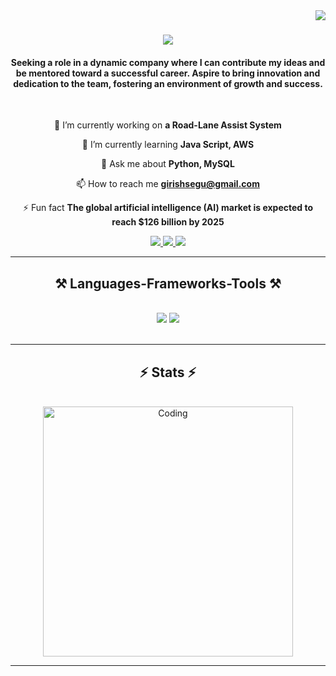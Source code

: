 <img align="right" src="https://visitor-badge.laobi.icu/badge?page_id=asivanarayana.visitor-badge&left_text=My%20Page%20Visitors"/>
<h1 align="center">
    <img src="https://readme-typing-svg.herokuapp.com/?font=Righteous&size=35&center=true&vCenter=true&width=500&height=70&duration=4000&lines=Hi+There!+👋;+I'm+GIRISH+SEGU!;" />
</h1>

<h4 align="center">Seeking a role in a dynamic company where I can contribute my ideas and be mentored toward a successful career. Aspire to bring innovation and dedication to the team, fostering an environment of growth and success.</h4>

<br/>

<div align="center">
 
🔭 I’m currently working on **a Road-Lane Assist System**
 
🌱 I’m currently learning **Java Script, AWS**

💬 Ask me about **Python, MySQL**

📫 How to reach me **girishsegu@gmail.com**

⚡ Fun fact **The global artificial intelligence (AI) market is expected to reach $126 billion by 2025**

 </div>
 
<div align="center"> 
    <a href="https://www.hackerrank.com/profile/ss0524" target="_blank">
     <img src="https://img.shields.io/badge/-Hackerrank-2EC866?style=for-the-badge&logo=HackerRank&logoColor=white"/>
  </a>
  <a href="https://x.com/GirishSegu?t=ldu1ZHR96LgcxJimTWT5Ww&s=09">
    <img src="https://img.shields.io/badge/X-000000?style=for-the-badge&logo=x&logoColor=white"/>
  </a>
  <a href="https://www.linkedin.com/in/girish-segu-5a0bb4237?utm_source=share&utm_campaign=share_via&utm_content=profile&utm_medium=android_app" target="_blank">
    <img src="https://img.shields.io/badge/LinkedIn-0077B5?style=for-the-badge&logo=linkedin&logoColor=white" target="_blank" />
  </a>
  
</div>

<hr/>

<h2 align="center">⚒️ Languages-Frameworks-Tools ⚒️</h2>
<br/>
<div align="center">
    <img src="https://skillicons.dev/icons?i=python,javascript,mongodb,c,java,mysql,react,bootstrap,html,css,vscode,github,git" />
    <img src="https://skillicons.dev/icons?i=nodejs" /><br>
</div>

<br/>
<hr/>
<h2 align="center">⚡ Stats ⚡</h2>
<br>
<div align=center>
<img align="center" alt="Coding" width="400" src="https://media4.giphy.com/media/v1.Y2lkPTc5MGI3NjExbXcybG9oc2EyczhnbjJweWg2NDhxbGpzMzR6NHJpNzE5aTBhYXFwbSZlcD12MV9pbnRlcm5hbF9naWZfYnlfaWQmY3Q9Zw/ETshwPczQpiSAuys41/giphy.webp">


<br/>
<hr/>
